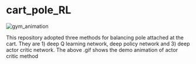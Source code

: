 # cart_pole_RL

![gym_animation](https://github.com/ryanyu512/reinforcement_learning/cart_pole_deep_RL/assets/19774686/86ad43a7-5ebd-4be8-b2e7-0985c851b2c4)

This repository adopted three methods for balancing pole attached at the cart. They are 1) deep Q learning network, deep policy network and 3) deep actor critic network. The above .gif shows the demo animation of actor critic method


